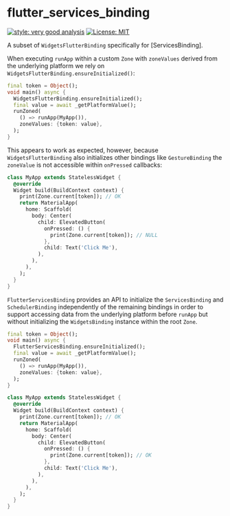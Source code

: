 # flutter_services_binding

[![style: very good analysis][very_good_analysis_badge]][very_good_analysis_link]
[![License: MIT][license_badge]][license_link]

A subset of `WidgetsFlutterBinding` specifically for [ServicesBinding].

When executing `runApp` within a custom `Zone` with `zoneValues` derived from the underlying platform we rely on `WidgetsFlutterBinding.ensureInitialized()`:

```dart
final token = Object();
void main() async {
  WidgetsFlutterBinding.ensureInitialized();
  final value = await _getPlatformValue();
  runZoned(
    () => runApp(MyApp()),
    zoneValues: {token: value},
  );
}
```

This appears to work as expected, however, because `WidgetsFlutterBinding` also initializes other bindings like `GestureBinding` the `zoneValue` is not accessible within `onPressed` callbacks:

```dart
class MyApp extends StatelessWidget {
  @override
  Widget build(BuildContext context) {
    print(Zone.current[token]); // OK
    return MaterialApp(
      home: Scaffold(
        body: Center(
          child: ElevatedButton(
            onPressed: () {
              print(Zone.current[token]); // NULL
            },
            child: Text('Click Me'),
          ),
        ),
      ),
    );
  }
}
```

`FlutterServicesBinding` provides an API to initialize the `ServicesBinding` and `SchedulerBinding` independently of the remaining bindings in order to support accessing data from the underlying platform before `runApp` but without initializing the `WidgetsBinding` instance within the root `Zone`.

```dart
final token = Object();
void main() async {
  FlutterServicesBinding.ensureInitialized();
  final value = await _getPlatformValue();
  runZoned(
    () => runApp(MyApp()),
    zoneValues: {token: value},
  );
}
```

```dart
class MyApp extends StatelessWidget {
  @override
  Widget build(BuildContext context) {
    print(Zone.current[token]); // OK
    return MaterialApp(
      home: Scaffold(
        body: Center(
          child: ElevatedButton(
            onPressed: () {
              print(Zone.current[token]); // OK
            },
            child: Text('Click Me'),
          ),
        ),
      ),
    );
  }
}
```

[license_badge]: https://img.shields.io/badge/license-MIT-blue.svg
[license_link]: https://opensource.org/licenses/MIT
[very_good_analysis_badge]: https://img.shields.io/badge/style-very_good_analysis-B22C89.svg
[very_good_analysis_link]: https://pub.dev/packages/very_good_analysis
